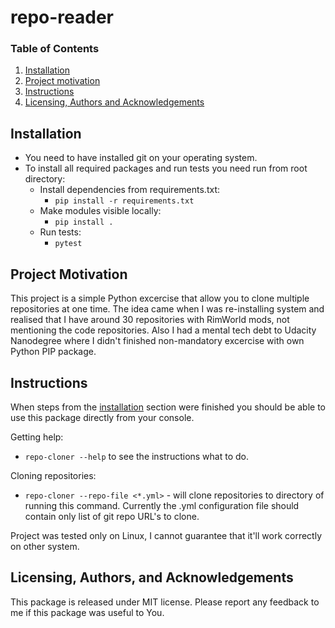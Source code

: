 # repo-reader

### Table of Contents

1. [Installation](#installation)
2. [Project motivation](#motivation)
3. [Instructions](#instructions)
4. [Licensing, Authors and Acknowledgements](#licensing)

## Installation <a name="installation"></a>
- You need to have installed git on your operating system.
- To install all required packages and run tests you need run from root directory:
    - Install dependencies from requirements.txt:
        - `pip install -r requirements.txt`
    - Make modules visible locally:
        - `pip install .`
    - Run tests:
        - `pytest`
    
## Project Motivation <a name="motivation"></a>

This project is a simple Python excercise that allow you to clone multiple repositories at one time.
The idea came when I was re-installing system and realised that I have around 30 repositories with RimWorld mods,
not mentioning the code repositories. Also I had a mental tech debt to Udacity Nanodegree where I didn't 
finished non-mandatory excercise with own Python PIP package.

## Instructions <a name="instructions"></a>

When steps from the [installation](#installation) section were finished you should be able to use this package
directly from your console.

Getting help:
- `repo-cloner --help` to see the instructions what to do.

Cloning repositories:
- `repo-cloner --repo-file <*.yml>` - will clone repositories to directory of running this command. Currently the .yml
configuration file should contain only list of git repo URL's to clone.

Project was tested only on Linux, I cannot guarantee that it'll work correctly on other
system.
  
## Licensing, Authors, and Acknowledgements <a name="licensing"></a>

This package is released under MIT license. Please report any feedback to me if this package was useful to You.
